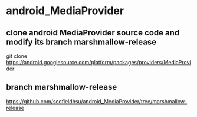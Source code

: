 # android_MediaProvider
## clone android MediaProvider source code and modify its branch marshmallow-release
git clone https://android.googlesource.com/platform/packages/providers/MediaProvider

## branch marshmallow-release
https://github.com/scofieldhsu/android_MediaProvider/tree/marshmallow-release
